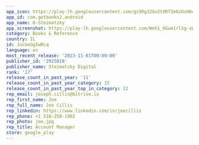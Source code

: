 ```yaml
---
app_icon: https://play-lh.googleusercontent.com/gs5RgJ2Gv2tXRf3m0zOsH6eLXY08oBkhglr-Yi0XHxLO2y1CsYi9HD-EbKYZK0XyEUE
app_id: com.getbooks2.android
app_name: D-Steimatzky
app_screenshot: https://play-lh.googleusercontent.com/Weh1_OGum1rlSg-xWc0QxPEUMZQw4IUsWgr89ysEyknSZRPKlEDg0iPCqsgpQrMK1Rg
category: Books & Reference
country: IL
id: JucmxGgIwRLq
language: en
most_recent_release: '2023-11-01T00:00:00'
publisher_id: '2925010'
publisher_name: Steimatzky Digital
rank: '17'
release_count_in_past_year: '11'
release_count_in_past_year_category: 15
release_count_in_past_year_top_in_category: 12
rep_email: joseph.cillis@bitrise.io
rep_first_name: Joe
rep_full_name: Joe Cillis
rep_linkedin: https://www.linkedin.com/in/joecillis
rep_phone: +1 518-258-1902
rep_photo: joe.jpg
rep_title: Account Manager
store: google_play
---
```

